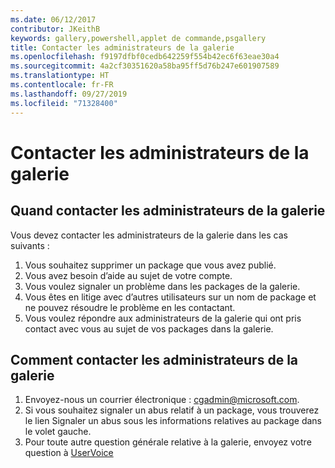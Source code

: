 ```yaml
---
ms.date: 06/12/2017
contributor: JKeithB
keywords: gallery,powershell,applet de commande,psgallery
title: Contacter les administrateurs de la galerie
ms.openlocfilehash: f9197dfbf0cedb642259f554b42ec6f63eae30a4
ms.sourcegitcommit: 4a2cf30351620a58ba95ff5d76b247e601907589
ms.translationtype: HT
ms.contentlocale: fr-FR
ms.lasthandoff: 09/27/2019
ms.locfileid: "71328400"
---
```

# <a name="contact-gallery-administrators"></a>Contacter les administrateurs de la galerie

## <a name="when-to-contact-gallery-administrators"></a>Quand contacter les administrateurs de la galerie

Vous devez contacter les administrateurs de la galerie dans les cas suivants :

1. Vous souhaitez supprimer un package que vous avez publié.
2. Vous avez besoin d’aide au sujet de votre compte.
3. Vous voulez signaler un problème dans les packages de la galerie.
4. Vous êtes en litige avec d’autres utilisateurs sur un nom de package et ne pouvez résoudre le problème en les contactant.
5. Vous voulez répondre aux administrateurs de la galerie qui ont pris contact avec vous au sujet de vos packages dans la galerie.

## <a name="how-to-contact-gallery-administrators"></a>Comment contacter les administrateurs de la galerie

1. Envoyez-nous un courrier électronique : cgadmin@microsoft.com.
2. Si vous souhaitez signaler un abus relatif à un package, vous trouverez le lien Signaler un abus sous les informations relatives au package dans le volet gauche.
3. Pour toute autre question générale relative à la galerie, envoyez votre question à [UserVoice](http://windowsserver.uservoice.com/forums/301869-powershell)
